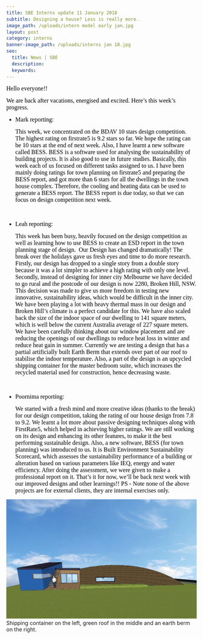 ```yaml
---
title: SBE Interns update 11 January 2018
subtitle: Designing a house? Less is really more.
image_path: /uploads/intern model early jan.jpg
layout: post
category: interns
banner-image_path: /uploads/interns jan 18.jpg
seo:
  title: News | SBE
  description:
  keywords:
---
```



<font color="#000000"><font face="Calibri"><font size="3">Hello everyone!!</font></font></font>

<font color="#000000"><font face="Calibri"><font size="3">We are back after vacations, energised and excited. Here&rsquo;s this week&rsquo;s progress.</font></font></font>

* <font color="#000000"><font face="Calibri"><font size="3">Mark reporting:</font></font></font>

  <font color="#000000"><font face="Calibri"><font size="3">This week, we concentrated on the BDAV 10 stars design competition. The highest rating on firstrate5 is 9.2 stars so far. We hope the rating can be 10 stars at the end of next week. Also, I have learnt a new software called BESS. BESS is a software used for analysing the sustainability of building projects. It is also good to use in future studies. Basically, this week each of us focused on different tasks assigned to us. I have been mainly doing ratings for town planning on firstrate5 and preparing the BESS report, and got more than 6 stars for all the dwellings in the town house complex. Therefore, the cooling and heating data can be used to generate a BESS report. The BESS report is due today, so that we can focus on design competition next week. </font></font></font>

  <font color="#000000"><font face="Calibri"><font size="3">&nbsp;</font></font></font>
* <font color="#000000"><font face="Calibri"><font size="3">Leah reporting:</font></font></font>

  <font color="#000000"><font face="Calibri"><font size="3">This week has been busy, heavily focused on the design competition as well as learning how to use BESS to create an ESD report in the town planning stage of design.&nbsp; Our Design has changed dramatically! The break over the holidays gave us fresh eyes and time to do more research. Firstly, our design has dropped to a single story from a double story because it was a lot simpler to achieve a high rating with only one level. Secondly, instead of designing for inner city Melbourne we have decided to go rural and the postcode of our design is now 2280, Broken Hill, NSW. This decision was made to give us more freedom in testing new innovative, sustainability ideas, which would be difficult in the inner city. We have been playing a lot with heavy thermal mass in our design and Broken Hill&rsquo;s climate is a perfect candidate for this. We have also scaled back the size of the indoor space of our dwelling to 141 square meters, which is well below the current Australia average of 227 square meters. We have been carefully thinking about our window placement and are reducing the openings of our dwellings to reduce heat loss in winter and reduce heat gain in summer. Currently we are testing a design that has a partial artificially built Earth Berm that extends over part of our roof to stabilise the indoor temperature. Also, a part of the design is an upcycled shipping container for the master bedroom suite, which increases the recycled material used for construction, hence decreasing waste.</font></font></font>

  <font color="#000000"><font face="Calibri"><font size="3">&nbsp;</font></font></font>
* <font color="#000000"><font face="Calibri"><font size="3">Poornima reporting:</font></font></font>

  <font color="#000000"><font face="Calibri"><font size="3">We started with a fresh mind and more creative ideas (thanks to the break) for our design competition, taking the rating of our house design from 7.8 to 9.2. We learnt a lot more about passive designing techniques along with FirstRate5, which helped in achieving higher ratings. We are still working on its design and enhancing its other features, to make it the best performing sustainable design. Also, a new software, BESS (for town planning) was introduced to us. It is Built Environment Sustainability Scorecard, which assesses the sustainability performance of a building or alteration based on various parameters like IEQ, energy and water efficiency. After doing the assessment, we were given to make a professional report on it. That&rsquo;s it for now, we&rsquo;ll be back next week with our improved designs and other learnings!! PS - Note none of the above projects are for external clients, they are internal exercises only.</font></font></font>

![](/uploads/versions/intern-model-early-jan---x----1378-863x---.jpg)Shipping container on the left, green roof in the middle and an earth berm on the right.